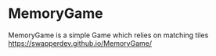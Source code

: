 # MemoryGame
MemoryGame is a simple Game which relies on matching tiles
https://swapperdev.github.io/MemoryGame/

